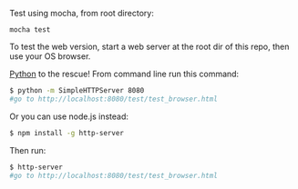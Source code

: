 Test using mocha, from root directory:

`mocha test`

To test the web version, start a web server at the root dir of this repo, then use your OS browser. 

[Python](http://xkcd.com/353/) to the rescue!  From command line run this command:

```bash
$ python -m SimpleHTTPServer 8080
#go to http://localhost:8080/test/test_browser.html
```

Or you can use node.js instead:

```bash
$ npm install -g http-server
```
Then run:

```bash
$ http-server
#go to http://localhost:8080/test/test_browser.html
```


